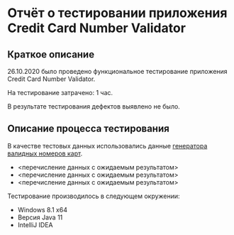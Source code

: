 # Отчёт о тестировании приложения Credit Card Number Validator
## Краткое описание

26.10.2020 было проведено функциональное тестирование приложения Credit Card Number Validator.

На тестирование затрачено: 1 час.

В результате тестирования дефектов выявлено не было.

## Описание процесса тестирования

В качестве тестовых данных использовались данные [генератора валидных номеров карт](https://www.freeformatter.com/credit-card-number-generator-validator.html).
* <перечисление данных с ожидаемым результатом>
* <перечисление данных с ожидаемым результатом>
* <перечисление данных с ожидаемым результатом>

Тестирование производилось в следующем окружении:
* Windows 8.1 x64
* Версия Java 11
* IntelliJ IDEA